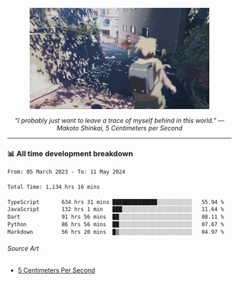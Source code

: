 <p align="center"><img src="asset/header.jpg" width="80%"/></p>
<p align="center"><i>“I probably just want to leave a trace of myself behind in this world.” ― Makoto Shinkai, 5 Centimeters per Second</i></p>

---
<!--
<details>
  <summary>📃 My Resume</summary>

### Education

- 📖 **Computer Science**\
📆 10/2021 - present\
📍 **Thang Long University** - Hoang Mai, Hanoi, Vietnam

### Experience

<img align="right" src="https://img.shields.io/badge/Figma-F24E1E?style=flat&logo=figma&logoColor=white"/>
<img align="right" src="https://img.shields.io/badge/node.js-6DA55F?style=flat&logo=node.js&logoColor=white"/>
<img align="right" src="https://img.shields.io/badge/Next.js-black?style=flat&logo=next.js&logoColor=white"/>
<img align="right" src="https://img.shields.io/badge/TypeScript-007ACC?style=flat&logo=typescript&logoColor=white"/>


- 👨‍💻 **Frontend Web Intern**\
📆 07/2023 - present\
📍 **MQ ICT Solutions** - Hoang Mai, Hanoi, Vietnam
</details> 
-->

### 📊 All time development breakdown

<!--START_SECTION:waka-->

```txt
From: 05 March 2023 - To: 11 May 2024

Total Time: 1,134 hrs 16 mins

TypeScript       634 hrs 31 mins ██████████████░░░░░░░░░░░   55.94 %
JavaScript       132 hrs 1 min   ███░░░░░░░░░░░░░░░░░░░░░░   11.64 %
Dart             91 hrs 56 mins  ██░░░░░░░░░░░░░░░░░░░░░░░   08.11 %
Python           86 hrs 56 mins  ██░░░░░░░░░░░░░░░░░░░░░░░   07.67 %
Markdown         56 hrs 20 mins  █▒░░░░░░░░░░░░░░░░░░░░░░░   04.97 %
```

<!--END_SECTION:waka-->

###### Source Art

-  [5 Centimeters Per Second](https://wallhaven.cc/w/nrowq1)

